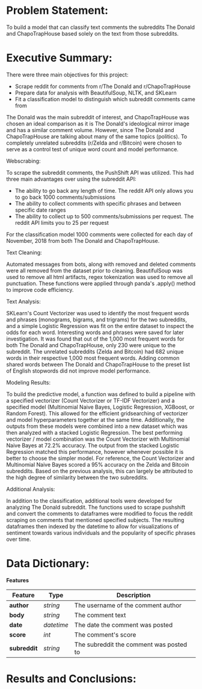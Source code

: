 
# Problem Statement:



To build a model that can classify text comments the subreddits The Donald and ChapoTrapHouse based solely on the text from those subreddits.

# Executive Summary:



There were three main objectives for this project:

- Scrape reddit for comments from r/The Donald and r/ChapoTrapHouse 
- Prepare data for analysis with BeautifulSoup, NLTK, and SKLearn
- Fit a classification model to distinguish which subreddit comments came from

The Donald was the main subreddit of interest, and ChapoTrapHouse was chosen an ideal comparison as it is The Donald's ideological mirror image and has a similar comment volume. However, since The Donald and ChapoTrapHouse are talking about many of the same topics (politics). To completely unrelated subreddits (r/Zelda and r/Bitcoin) were chosen to serve as a control test of unique word count and model performance.

Webscrabing:

To scrape the subreddit comments, the PushShift API was utilized. This had three main advantages over using the subreddit API:

- The ability to go back any length of time. The reddit API only allows you to go back 1000 comments/submissions
- The ability to collect comments with specific phrases and between specific date ranges
- The ability to collect up to 500 comments/submissions per request. The reddit API limits you to 25 per request

For the classification model 1000 comments were collected for each day of November, 2018 from both The Donald and ChapoTrapHouse. 

Text Cleaning:

Automated messages from bots, along with removed and deleted comments were all removed from the dataset prior to cleaning. BeautifulSoup was used to remove all html artifacts, regex tokenization was used to remove all punctuation. These functions were applied through panda's .apply() method to improve code efficiency. 

Text Analysis:

SKLearn's Count Vectorizer was used to identify the most frequent words and phrases (monograms, bigrams, and trigrams) for the two subreddits, and a simple Logistic Regression was fit on the entire dataset to inspect the odds for each word. Interesting words and phrases were saved for later investigation. It was found that out of the 1,000 most frequent words for both The Donald and ChapoTrapHouse, only 230 were unique to the subreddit. The unrelated subreddits (Zelda and Bitcoin) had 682 unique words in their respective 1,000 most frequent words. Adding common shared words between The Donald and ChapoTrapHouse to the preset list of English stopwords did not improve model performance. 

Modeling Results:

To build the predictive model, a function was defined to build a pipeline with a specified vectorizer (Count Vectorizer or TF-IDF Vectorizer) and a specified model (Multinomial Naive Bayes, Logistic Regression, XGBoost, or Random Forest). This allowed for the efficient gridsearching of vectorizer and model hyperparameters together at the same time. Additionally, the outputs from these models were combined into a new dataset which was then analyzed with a stacked Logistic Regression. The best performing vectorizer / model combination was the Count Vectorizer with Multinomial Naive Bayes at 72.2% accuracy. The output from the stacked Logistic Regression matched this performance, however whenever possible it is better to choose the simpler model. For reference, the Count Vectorizer and Multinomial Naive Bayes scored a 95% accuracy on the Zelda and Bitcoin subreddits. Based on the previous analysis, this can largely be attributed to the high degree of similarity between the two subreddits. 

Additional Analysis:

In addition to the classification, additional tools were developed for analyzing The Donald subreddit. The functions used to scrape pushshift and convert the comments to dataframes were modified to focus the reddit scraping on comments that mentioned specified subjects. The resulting dataframes then indexed by the datetime to allow for visualizations of sentiment towards various individuals and the popularity of specific phrases over time.

# Data Dictionary:


**Features**

|Feature|Type|Description|
|---|---|---|
|**author**|*string*|The username of the comment author|
|**body**|*string*|The comment text|
|**date**|*datetime*|The date the comment was posted|
|**score**|*int*|The comment's score|
|**subreddit**|*string*|The subreddit the comment was posted to|


# Results and Conclusions:


